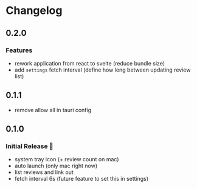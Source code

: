 # Changelog

## 0.2.0
### Features
* rework application from react to svelte (reduce bundle size)
* add `settings` fetch interval (define how long between updating review list)

## 0.1.1
* remove allow all in tauri config

## 0.1.0
### Initial Release 🚀
* system tray icon (+ review count on mac)
* auto launch (only mac right now)
* list reviews and link out
* fetch interval 6s (future feature to set this in settings)
